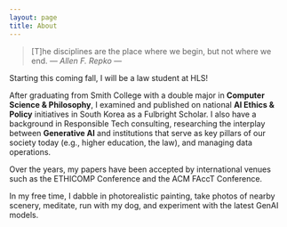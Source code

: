 ```yaml
---
layout: page
title: About
---
```


> [T]he disciplines are the place where we begin, but not where we end.  <cite>― Allen F. Repko ―</cite>

Starting this coming fall, I will be a law student at HLS! 

After graduating from Smith College with a double major in **Computer Science & Philosophy**, I examined and published on national **AI Ethics & Policy** initiatives in South Korea as a Fulbright Scholar. I also have a background in Responsible Tech consulting, researching the interplay between **Generative AI** and institutions that serve as key pillars of our society today (e.g., higher education, the law), and managing data operations.

Over the years, my papers have been accepted by international venues such as the ETHICOMP Conference and the ACM FAccT Conference.

In my free time, I dabble in photorealistic painting, take photos of nearby scenery, meditate, run with my dog, and experiment with the latest GenAI models.





